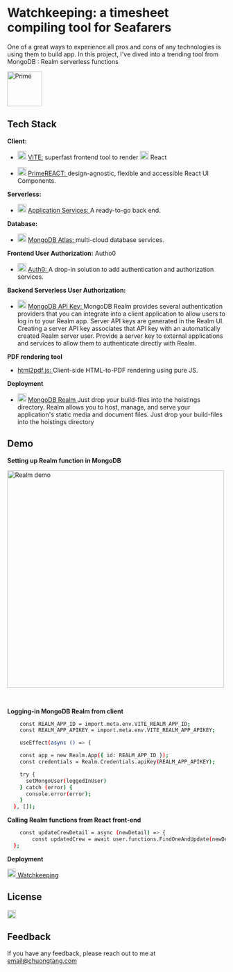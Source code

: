 
# Watchkeeping: a timesheet compiling tool for Seafarers

One of a great ways to experience all pros and cons of any technologies is using them to build app. In this project, I've dived into a trending tool from MongoDB : Realm serverless functions


<!-- ![Logo](https://chuongtang.github.io/sourceStore/logos/Realm.png) -->
<img src="https://chuongtang.github.io/sourceStore/logos/Realm.png" alt="Prime"
	title="Prime logo" height="80" />

## Tech Stack

**Client:** 
  * <img src="https://chuongtang.github.io/sourceStore/logos/Vite.png" alt="VITE"
	title="VITE logo" height="20" /> [VITE:](https://vitejs.dev) superfast frontend tool to render <img src="https://chuongtang.github.io/sourceStore/logos/React.png" alt="React"
	title="React logo" height="20" /> React 

  * <img src="https://chuongtang.github.io/sourceStore/logos/Prime.png" alt="Prime"
	title="Prime logo" height="20" /> [PrimeREACT: ](https://www.primefaces.org/primereact) design-agnostic, flexible and accessible React UI Components.

**Serverless:** 
  * <img src="https://chuongtang.github.io/sourceStore/logos/Realm.png" alt="Realm"
	title="Realm logo" height="20" /> [Application Services: ](https://www.mongodb.com/realm/appdev) A ready-to-go back end.

**Database:**
  * <img src="https://chuongtang.github.io/sourceStore/logos/MongoDB.png" alt="MongoDB"
	title="MongoDB logo" height="20" /> [MongoDB Atlas: ](https://www.mongodb.com/atlas/database) multi-cloud database services.
  
**Frontend User Authorization:** Autho0
  * <img src="https://chuongtang.github.io/sourceStore/logos/Auth0.png" alt="Auth0"
	title="Auth0 logo" height="20" /> [Auth0: ](https://auth0.com) A drop-in solution to add authentication and authorization services.

**Backend Serverless User Authorization:** 
  * <img src="https://chuongtang.github.io/sourceStore/logos/MongoDB.png" alt="MongoDB"
	title="MongoDB logo" height="20" /> [MongoDB API Key: ](https://docs.mongodb.com/realm/authentication/api-key/#overview) MongoDB Realm provides several authentication providers that you can integrate into a client application to allow users to log in to your Realm app. Server API keys are generated in the Realm UI. Creating a server API key associates that API key with an automatically created Realm server user. Provide a server key to external applications and services to allow them to authenticate directly with Realm.

**PDF rendering tool**
* [html2pdf.js: ](https://github.com/eKoopmans/html2pdf.js) Client-side HTML-to-PDF rendering using pure JS.

**Deployment** 
  * <img src="https://chuongtang.github.io/sourceStore/logos/Realm.png" alt="MongoDB Realm"
	title="MongoDB Realm logo" height="20" /> [MongoDB Realm ](https://docs.mongodb.com/realm/hosting/) Just drop your build-files into the hoistings directory. Realm allows you to host, manage, and serve your application's static media and document files. Just drop your build-files into the hoistings directory

## Demo

**Setting up Realm function in MongoDB**

<img src="https://chuongtang.github.io/sourceStore/GenSources/DemoRealmFunctions.png" alt="Realm demo"	title="Realm demo function" style="margin-bottom: 2rem" height="500" />



**Logging-in MongoDB Realm from client**

```bash
    const REALM_APP_ID = import.meta.env.VITE_REALM_APP_ID;
    const REALM_APP_APIKEY = import.meta.env.VITE_REALM_APP_APIKEY;

    useEffect(async () => {

    const app = new Realm.App({ id: REALM_APP_ID });
    const credentials = Realm.Credentials.apiKey(REALM_APP_APIKEY);

    try {
      setMongoUser(loggedInUser)
    } catch (error) {
      console.error(error);
    }
  }, []);
```

**Calling Realm functions from React front-end**

```bash
    const updateCrewDetail = async (newDetail) => {
        const updatedCrew = await user.functions.FindOneAndUpdate(newDetail);
  };
```

**Deployment**

<a href="shiptime-backend-zjsnd-aavqu.mongodbstitch.com" target="_blank">
<img src="https://chuongtang.github.io/sourceStore/GenSources/Logo.png" alt="Live preview"	title="App deployment on Realm"  height="20" /> Watchkeeping
</a>

## License

<a href="https://www.apache.org/licenses/LICENSE-2.0" target="_blank">
<img src="https://img.shields.io/badge/License-APACHE%20LICENSE%2C%20VERSION%202.0-green" alt="Apache License"	title="Apache licenses Apache Software"  height="20" />
</a>

## Feedback

If you have any feedback, please reach out to me at email@chuongtang.com
